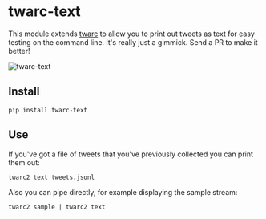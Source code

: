 # twarc-text

This module extends [twarc] to allow you to print out tweets as text for easy
testing on the command line. It's really just a gimmick. Send a PR to make it
better!

![twarc-text](./images/screencap.gif)

## Install

    pip install twarc-text

## Use

If you've got a file of tweets that you've previously collected you can print
them out:

    twarc2 text tweets.jsonl

Also you can pipe directly, for example displaying the sample stream:

    twarc2 sample | twarc2 text

[twarc]: https://github.com/docnow/twarc
